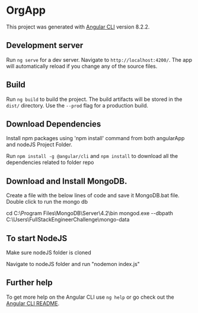 # OrgApp

This project was generated with [Angular CLI](https://github.com/angular/angular-cli) version 8.2.2.

## Development server

Run `ng serve` for a dev server. Navigate to `http://localhost:4200/`. The app will automatically reload if you change any of the source files.

## Build

Run `ng build` to build the project. The build artifacts will be stored in the `dist/` directory. Use the `--prod` flag for a production build.

## Download Dependencies

Install npm packages using 'npm install' command from both angularApp and nodeJS Project Folder.

Run `npm install -g @angular/cli` and `npm install` to download all the dependencies related to folder repo

## Download and Install MongoDB.

Create a file with the below lines of code and save it MongoDB.bat file. Double click to run the mongo db

cd C:\Program Files\MongoDB\Server\4.2\bin
mongod.exe --dbpath C:\Users\FullStackEngineerChallenge\mongo-data

## To start NodeJS
Make sure nodeJS folder is cloned

Navigate to nodeJS folder and run "nodemon index.js"

## Further help

To get more help on the Angular CLI use `ng help` or go check out the [Angular CLI README](https://github.com/angular/angular-cli/blob/master/README.md).
